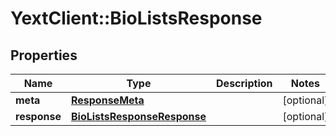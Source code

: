 # YextClient::BioListsResponse

## Properties
Name | Type | Description | Notes
------------ | ------------- | ------------- | -------------
**meta** | [**ResponseMeta**](ResponseMeta.md) |  | [optional] 
**response** | [**BioListsResponseResponse**](BioListsResponseResponse.md) |  | [optional] 


